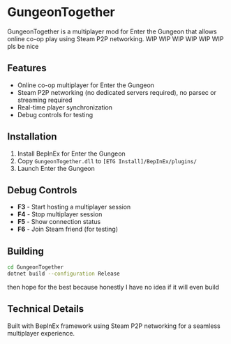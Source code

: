 # GungeonTogether

GungeonTogether is a multiplayer mod for Enter the Gungeon that allows online co-op play using Steam P2P networking.
WIP WIP WIP WIP WIP WIP pls be nice


## Features
- Online co-op multiplayer for Enter the Gungeon
- Steam P2P networking (no dedicated servers required), no parsec or streaming required
- Real-time player synchronization
- Debug controls for testing

## Installation
1. Install BepInEx for Enter the Gungeon
2. Copy `GungeonTogether.dll` to `[ETG Install]/BepInEx/plugins/`
3. Launch Enter the Gungeon

## Debug Controls
- **F3** - Start hosting a multiplayer session
- **F4** - Stop multiplayer session
- **F5** - Show connection status
- **F6** - Join Steam friend (for testing)

## Building
```bash
cd GungeonTogether
dotnet build --configuration Release
```
then hope for the best because honestly I have no idea if it will even build

## Technical Details
Built with BepInEx framework using Steam P2P networking for a seamless multiplayer experience.
